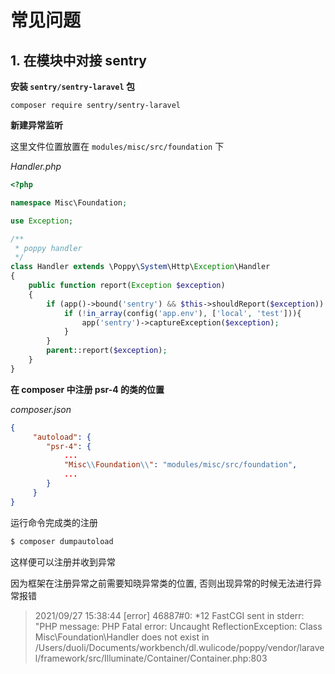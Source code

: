 # 常见问题

## 1. 在模块中对接 sentry

**安装 `sentry/sentry-laravel` 包**

```
composer require sentry/sentry-laravel
```

**新建异常监听**

这里文件位置放置在 `modules/misc/src/foundation` 下

_Handler.php_

```php
<?php

namespace Misc\Foundation;

use Exception;

/**
 * poppy handler
 */
class Handler extends \Poppy\System\Http\Exception\Handler
{
    public function report(Exception $exception)
    {
        if (app()->bound('sentry') && $this->shouldReport($exception)) {
            if (!in_array(config('app.env'), ['local', 'test'])){
                app('sentry')->captureException($exception);
            }
        }
        parent::report($exception);
    }
}

```

**在 composer 中注册 psr-4 的类的位置**

_composer.json_

```json
{
     "autoload": {
        "psr-4": {
            ...
            "Misc\\Foundation\\": "modules/misc/src/foundation",
            ...
        }
     }
}
```

运行命令完成类的注册

```sh
$ composer dumpautoload
```

这样便可以注册并收到异常

因为框架在注册异常之前需要知晓异常类的位置, 否则出现异常的时候无法进行异常报错

> 2021/09/27 15:38:44 [error] 46887#0: \*12 FastCGI sent in stderr: "PHP message: PHP Fatal error: Uncaught ReflectionException: Class Misc\Foundation\Handler does not exist in /Users/duoli/Documents/workbench/dl.wulicode/poppy/vendor/laravel/framework/src/Illuminate/Container/Container.php:803
